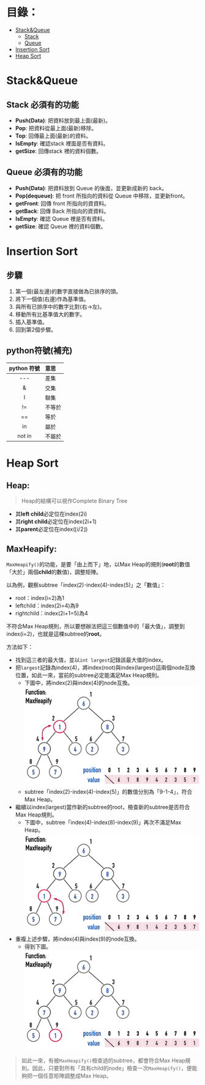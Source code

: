 # 目錄：
* [Stack&Queue](#stackqueue)
   * [Stack](#stack-必須有的功能)
   * [Queue](#queue-必須有的功能)
* [Insertion Sort](#insertion-sort)
* [Heap Sort](#heap-sort)


# Stack&Queue

## Stack 必須有的功能
* **Push(Data)**: 把資料放到最上面(最新)。
* **Pop**: 把資料從最上面(最新)移除。
* **Top**: 回傳最上面(最新)的資料。
* **IsEmpty**: 確認stack 裡面是否有資料。
* **getSize**: 回傳stack 裡的資料個數。

## Queue 必須有的功能
* **Push(Data)**: 把資料放到 Queue 的後面，並更新成新的 back。
* **Pop(dequeue)**: 把 front 所指向的資料從 Queue 中移除，並更新front。
* **getFront**: 回傳 front 所指向的資資料。
* **getBack**: 回傳 Back 所指向的資資料。
* **IsEmpty**: 確認 Queue 裡是否有資料。
* **getSize**: 確認 Queue 裡的資料個數。

# Insertion Sort
## 步驟
1. 第一個(最左邊)的數字直接做為已排序的頭。
1. 將下一個值(右邊)作為基準值。
1. 與所有已排序中的數字比對(右->左)。
1. 移動所有比基準值大的數字。
1. 插入基準值。
1. 回到第2個步驟。
## python符號(補充)
|python 符號|意思|
|:-:|:-|
|---|差集|
|&|交集|
|I|聯集|
|!=|不等於|
|==|等於|
|in|屬於|
|not in|不屬於|

# Heap Sort

## Heap:
> Heap的結構可以視作Complete Binary Tree
* 其**left child**必定位在index(2i)
* 其**right child**必定位在index(2i+1)
* 其**parent**必定位在index(⌊i/2⌋)
## MaxHeapify:

`MaxHeapify()`的功能，是要「由上而下」地，以Max Heap的規則(**root**的數值「大於」兩個**child**的數值)，調整矩陣。

以為例，觀察subtree「index(2)-index(4)-index(5)」之「數值」：

* root：index(i=2)為1
* leftchild：index(2i=4)為9
* rightchild：index(2i+1=5)為4

不符合Max Heap規則，所以要想辦法把這三個數值中的「最大值」，調整到index(i=2)，也就是這棵subtree的**root**。

方法如下：

* 找到這三者的最大值，並以`int largest`記錄該最大值的index。
* 把`largest`記錄為index(4)，將index(root)與index(largest)這兩個node互換位置，如此一來，當前的subtree必定能滿足Max Heap規則。
    * 下圖中，將index(2)與index(4)的node互換。![](/classnote/images/heap1.png)
    * subtree「index(2)-index(4)-index(5)」的數值分別為「9-1-4」，符合Max Heap。
* 繼續以index(largest)當作新的subtree的root，檢查新的subtree是否符合Max Heap規則。
    * 下圖中，subtree「index(4)-index(8)-index(9)」再次不滿足Max Heap。![](/classnote/images/heap2.png)
* 重複上述步驟，將index(4)與index(9)的node互換。
    * 得到下圖。
 ![](/classnote/images/heap3.png)
 
> 如此一來，有被`MaxHeapify()`檢查過的subtree，都會符合Max Heap規則。因此，只要對所有「具有child的node」檢查一次`MaxHeapify()`，便能夠把一個任意矩陣調整成Max Heap。





